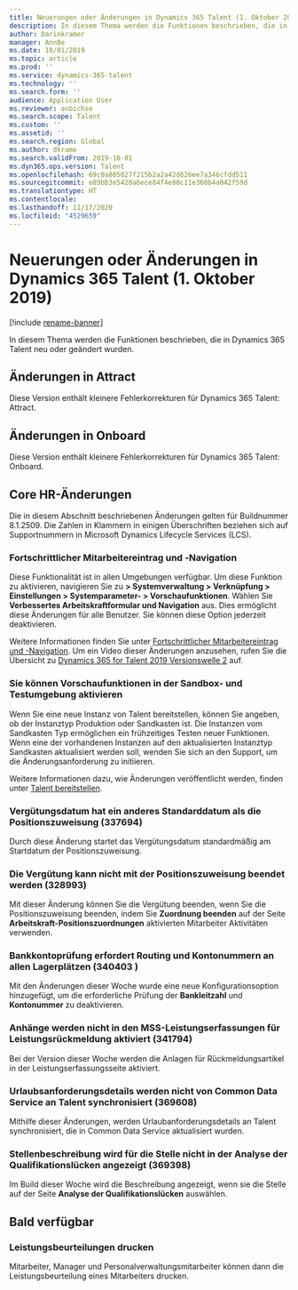 ```yaml
---
title: Neuerungen oder Änderungen in Dynamics 365 Talent (1. Oktober 2019)
description: In diesem Thema werden die Funktionen beschrieben, die in Microsoft Dynamics 365 Talent entweder neu oder geändert sind.
author: Darinkramer
manager: AnnBe
ms.date: 10/01/2019
ms.topic: article
ms.prod: ''
ms.service: dynamics-365-talent
ms.technology: ''
ms.search.form: ''
audience: Application User
ms.reviewer: anbichse
ms.search.scope: Talent
ms.custom: ''
ms.assetid: ''
ms.search.region: Global
ms.author: dkrame
ms.search.validFrom: 2019-10-01
ms.dyn365.ops.version: Talent
ms.openlocfilehash: 69c0a805027f215b2a2a42d826ee7a346cfdd511
ms.sourcegitcommit: e89bb3e5420a6ece84f4e80c11e360b4a042f59d
ms.translationtype: HT
ms.contentlocale: 
ms.lasthandoff: 11/17/2020
ms.locfileid: "4529659"
---
```

# <a name="whats-new-or-changed-in-dynamics-365-talent-october-1-2019"></a>Neuerungen oder Änderungen in Dynamics 365 Talent (1. Oktober 2019)

[!include [rename-banner](~/includes/cc-data-platform-banner.md)]

In diesem Thema werden die Funktionen beschrieben, die in Dynamics 365 Talent neu oder geändert wurden.

## <a name="changes-in-attract"></a>Änderungen in Attract

Diese Version enthält kleinere Fehlerkorrekturen für Dynamics 365 Talent: Attract.

## <a name="changes-in-onboard"></a>Änderungen in Onboard

Diese Version enthält kleinere Fehlerkorrekturen für Dynamics 365 Talent: Onboard.

## <a name="changes-in-core-hr"></a>Core HR-Änderungen

Die in diesem Abschnitt beschriebenen Änderungen gelten für Buildnummer 8.1.2509. Die Zahlen in Klammern in einigen Überschriften beziehen sich auf Supportnummern in Microsoft Dynamics Lifecycle Services (LCS).

### <a name="streamlined-employee-entry-and-navigation"></a>Fortschrittlicher Mitarbeitereintrag und ‑Navigation

Diese Funktionalität ist in allen Umgebungen verfügbar. Um diese Funktion zu aktivieren, navigieren Sie zu **> Systemverwaltung > Verknüpfung > Einstellungen > Systemparameter- > Vorschaufunktionen**. Wählen Sie **Verbessertes Arbeitskraftformular und Navigation** aus. Dies ermöglicht diese Änderungen für alle Benutzer. Sie können diese Option jederzeit deaktivieren.

Weitere Informationen finden Sie unter [Fortschrittlicher Mitarbeitereintrag und -Navigation](./streamlined-employee-entry.md). Um ein Video dieser Änderungen anzusehen, rufen Sie die Übersicht zu [Dynamics 365 for Talent 2019 Versionswelle 2](https://aka.ms/ROGT19RW2ROV) auf.

### <a name="you-can-enable-preview-features-in-sandbox-and-trial-environments"></a>Sie können Vorschaufunktionen in der Sandbox- und Testumgebung aktivieren

Wenn Sie eine neue Instanz von Talent bereitstellen, können Sie angeben, ob der Instanztyp Produktion oder Sandkasten ist. Die Instanzen vom Sandkasten Typ ermöglichen ein frühzeitiges Testen neuer Funktionen. Wenn eine der vorhandenen Instanzen auf den aktualisierten Instanztyp Sandkasten aktualisiert werden soll, wenden Sie sich an den Support, um die Änderungsanforderung zu initiieren.

Weitere Informationen dazu, wie Änderungen veröffentlicht werden, finden unter [Talent bereitstellen](./provisioning-talent.md).

### <a name="compensation-date-defaults-to-a-different-date-than-the-position-assignment-337694"></a>Vergütungsdatum hat ein anderes Standarddatum als die Positionszuweisung (337694)

Durch diese Änderung startet das Vergütungsdatum standardmäßig am Startdatum der Positionszuweisung.

### <a name="not-able-to-end-compensation-along-with-its-position-assignment-328993"></a>Die Vergütung kann nicht mit der Positionszuweisung beendet werden (328993)

Mit dieser Änderung können Sie die Vergütung beenden, wenn Sie die Positionszuweisung beenden, indem Sie **Zuordnung beenden** auf der Seite **Arbeitskraft-Positionszuordnungen** aktivierten Mitarbeiter Aktivitäten verwenden.

### <a name="bank-account-validation-requires-routing-and-account-numbers-in-all-locations-340403"></a>Bankkontoprüfung erfordert Routing und Kontonummern an allen Lagerplätzen (340403 )

Mit den Änderungen dieser Woche wurde eine neue Konfigurationsoption hinzugefügt, um die erforderliche Prüfung der **Bankleitzahl** und **Kontonummer** zu deaktivieren. 

### <a name="attachments-are-not-enabled-in-mss-performance-journals-for-performance-feedback-341794"></a>Anhänge werden nicht in den MSS-Leistungserfassungen für Leistungsrückmeldung aktiviert (341794)

Bei der Version dieser Woche werden die Anlagen für Rückmeldungsartikel in der Leistungserfassungsseite aktiviert.

### <a name="leave-request-details-dont-sync-from-common-data-service-to-talent-369608"></a>Urlaubsanforderungsdetails werden nicht von Common Data Service an Talent synchronisiert (369608)

Mithilfe dieser Änderungen, werden Urlaubanforderungsdetails an Talent synchronisiert, die in Common Data Service aktualisiert wurden.

### <a name="job-description-doesnt-display-for-the-job-in-the-skill-gap-analysis-page-369398"></a>Stellenbeschreibung wird für die Stelle nicht in der Analyse der Qualifikationslücken angezeigt (369398)

Im Build dieser Woche wird die Beschreibung angezeigt, wenn sie die Stelle auf der Seite **Analyse der Qualifikationslücken** auswählen.

## <a name="coming-soon"></a>Bald verfügbar

### <a name="print-performance-reviews"></a>Leistungsbeurteilungen drucken

Mitarbeiter, Manager und Personalverwaltungsmitarbeiter können dann die Leistungsbeurteilung eines Mitarbeiters drucken.

